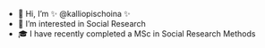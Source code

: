 - 👋 Hi, I’m  ✨  @kalliopischoina    ✨ 
- 👀 I’m interested in Social Research
- 🎓 I have recently completed a MSc in Social Research Methods 
